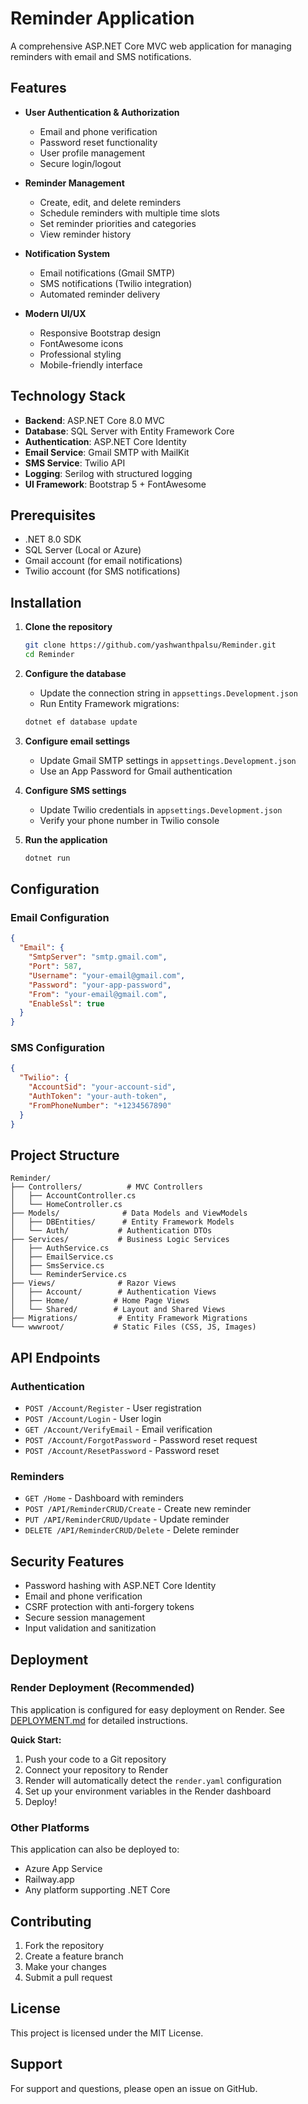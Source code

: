 # Reminder Application

A comprehensive ASP.NET Core MVC web application for managing reminders with email and SMS notifications.

## Features

- **User Authentication & Authorization**
  - Email and phone verification
  - Password reset functionality
  - User profile management
  - Secure login/logout

- **Reminder Management**
  - Create, edit, and delete reminders
  - Schedule reminders with multiple time slots
  - Set reminder priorities and categories
  - View reminder history

- **Notification System**
  - Email notifications (Gmail SMTP)
  - SMS notifications (Twilio integration)
  - Automated reminder delivery

- **Modern UI/UX**
  - Responsive Bootstrap design
  - FontAwesome icons
  - Professional styling
  - Mobile-friendly interface

## Technology Stack

- **Backend**: ASP.NET Core 8.0 MVC
- **Database**: SQL Server with Entity Framework Core
- **Authentication**: ASP.NET Core Identity
- **Email Service**: Gmail SMTP with MailKit
- **SMS Service**: Twilio API
- **Logging**: Serilog with structured logging
- **UI Framework**: Bootstrap 5 + FontAwesome

## Prerequisites

- .NET 8.0 SDK
- SQL Server (Local or Azure)
- Gmail account (for email notifications)
- Twilio account (for SMS notifications)

## Installation

1. **Clone the repository**
   ```bash
   git clone https://github.com/yashwanthpalsu/Reminder.git
   cd Reminder
   ```

2. **Configure the database**
   - Update the connection string in `appsettings.Development.json`
   - Run Entity Framework migrations:
   ```bash
   dotnet ef database update
   ```

3. **Configure email settings**
   - Update Gmail SMTP settings in `appsettings.Development.json`
   - Use an App Password for Gmail authentication

4. **Configure SMS settings**
   - Update Twilio credentials in `appsettings.Development.json`
   - Verify your phone number in Twilio console

5. **Run the application**
   ```bash
   dotnet run
   ```

## Configuration

### Email Configuration
```json
{
  "Email": {
    "SmtpServer": "smtp.gmail.com",
    "Port": 587,
    "Username": "your-email@gmail.com",
    "Password": "your-app-password",
    "From": "your-email@gmail.com",
    "EnableSsl": true
  }
}
```

### SMS Configuration
```json
{
  "Twilio": {
    "AccountSid": "your-account-sid",
    "AuthToken": "your-auth-token",
    "FromPhoneNumber": "+1234567890"
  }
}
```

## Project Structure

```
Reminder/
├── Controllers/          # MVC Controllers
│   ├── AccountController.cs
│   └── HomeController.cs
├── Models/              # Data Models and ViewModels
│   ├── DBEntities/      # Entity Framework Models
│   └── Auth/           # Authentication DTOs
├── Services/           # Business Logic Services
│   ├── AuthService.cs
│   ├── EmailService.cs
│   ├── SmsService.cs
│   └── ReminderService.cs
├── Views/              # Razor Views
│   ├── Account/        # Authentication Views
│   ├── Home/          # Home Page Views
│   └── Shared/        # Layout and Shared Views
├── Migrations/         # Entity Framework Migrations
└── wwwroot/           # Static Files (CSS, JS, Images)
```

## API Endpoints

### Authentication
- `POST /Account/Register` - User registration
- `POST /Account/Login` - User login
- `GET /Account/VerifyEmail` - Email verification
- `POST /Account/ForgotPassword` - Password reset request
- `POST /Account/ResetPassword` - Password reset

### Reminders
- `GET /Home` - Dashboard with reminders
- `POST /API/ReminderCRUD/Create` - Create new reminder
- `PUT /API/ReminderCRUD/Update` - Update reminder
- `DELETE /API/ReminderCRUD/Delete` - Delete reminder

## Security Features

- Password hashing with ASP.NET Core Identity
- Email and phone verification
- CSRF protection with anti-forgery tokens
- Secure session management
- Input validation and sanitization

## Deployment

### Render Deployment (Recommended)

This application is configured for easy deployment on Render. See [DEPLOYMENT.md](DEPLOYMENT.md) for detailed instructions.

**Quick Start:**
1. Push your code to a Git repository
2. Connect your repository to Render
3. Render will automatically detect the `render.yaml` configuration
4. Set up your environment variables in the Render dashboard
5. Deploy!

### Other Platforms

This application can also be deployed to:
- Azure App Service
- Railway.app
- Any platform supporting .NET Core

## Contributing

1. Fork the repository
2. Create a feature branch
3. Make your changes
4. Submit a pull request

## License

This project is licensed under the MIT License.

## Support

For support and questions, please open an issue on GitHub. 